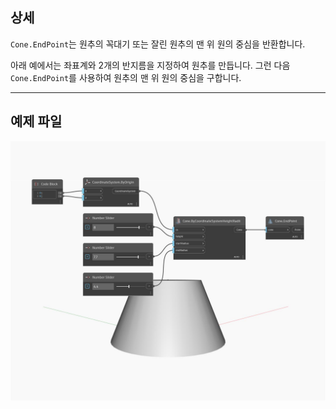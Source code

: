 ## 상세
`Cone.EndPoint`는 원추의 꼭대기 또는 잘린 원추의 맨 위 원의 중심을 반환합니다.

아래 예에서는 좌표계와 2개의 반지름을 지정하여 원추를 만듭니다. 그런 다음 `Cone.EndPoint`를 사용하여 원추의 맨 위 원의 중심을 구합니다.

___
## 예제 파일

![EndPoint](./Autodesk.DesignScript.Geometry.Cone.EndPoint_img.jpg)

